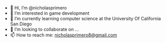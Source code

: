 - 👋 Hi, I’m @nicholasprimero
- 👀 I’m interested in game development
- 🌱 I’m currently learning computer science at the University Of California San Diego
- 💞️ I’m looking to collaborate on ...
- 📫 How to reach me:
      nicholasprimero8@gmail.com

<!---
nicholasprimero/nicholasprimero is a ✨ special ✨ repository because its `README.md` (this file) appears on your GitHub profile.
You can click the Preview link to take a look at your changes.
--->

